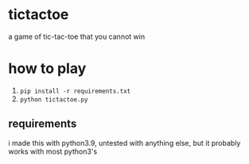 # tictactoe
a game of tic-tac-toe that you cannot win

# how to play
1. `pip install -r requirements.txt`
2. `python tictactoe.py`

## requirements
i made this with python3.9, untested with anything else, but it probably works with most python3's
